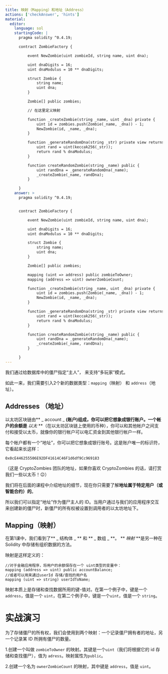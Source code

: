 ```yaml
---
title: 映射（Mapping）和地址（Address）
actions: ['checkAnswer', 'hints']
material:
  editor:
    language: sol
    startingCode: |
      pragma solidity ^0.4.19;

      contract ZombieFactory {

          event NewZombie(uint zombieId, string name, uint dna);

          uint dnaDigits = 16;
          uint dnaModulus = 10 ** dnaDigits;

          struct Zombie {
              string name;
              uint dna;
          }

          Zombie[] public zombies;

          // 在这里定义映射

          function _createZombie(string _name, uint _dna) private {
              uint id = zombies.push(Zombie(_name, _dna)) - 1;
              NewZombie(id, _name, _dna);
          }

          function _generateRandomDna(string _str) private view returns (uint) {
              uint rand = uint(keccak256(_str));
              return rand % dnaModulus;
          }

          function createRandomZombie(string _name) public {
              uint randDna = _generateRandomDna(_name);
              _createZombie(_name, randDna);
          }

      }
    answer: >
      pragma solidity ^0.4.19;


      contract ZombieFactory {

          event NewZombie(uint zombieId, string name, uint dna);

          uint dnaDigits = 16;
          uint dnaModulus = 10 ** dnaDigits;

          struct Zombie {
              string name;
              uint dna;
          }

          Zombie[] public zombies;

          mapping (uint => address) public zombieToOwner;
          mapping (address => uint) ownerZombieCount;

          function _createZombie(string _name, uint _dna) private {
              uint id = zombies.push(Zombie(_name, _dna)) - 1;
              NewZombie(id, _name, _dna);
          }

          function _generateRandomDna(string _str) private view returns (uint) {
              uint rand = uint(keccak256(_str));
              return rand % dnaModulus;
          }

          function createRandomZombie(string _name) public {
              uint randDna = _generateRandomDna(_name);
              _createZombie(_name, randDna);
          }

      }
---
```


我们通过给数据库中的僵尸指定“主人”， 来支持“多玩家”模式。

如此一来，我们需要引入2个新的数据类型：`mapping`（映射） 和 `address`（地址）。

## Addresses （地址）

以太坊区块链由** _ account _ **(账户)组成，你可以把它想象成银行账户。一个帐户的余额是** _以太_ **（在以太坊区块链上使用的币种），你可以和其他帐户之间支付和接受以太币，就像你的银行帐户可以电汇资金到其他银行帐户一样。

每个帐户都有一个“地址”，你可以把它想象成银行账号。这是账户唯一的标识符，它看起来长这样：

`0x0cE446255506E92DF41614C46F1d6df9Cc969183`

（这是 CryptoZombies 团队的地址，如果你喜欢 CryptoZombies 的话，请打赏我们一些以太币！😉）

我们将在后面的课程中介绍地址的细节，现在你只需要了解**地址属于特定用户（或智能合约）的**。

所以我们可以指定“地址”作为僵尸主人的 ID。当用户通过与我们的应用程序交互来创建新的僵尸时，新僵尸的所有权被设置到调用者的以太坊地址下。

## Mapping（映射）

在第1课中，我们看到了** _ 结构体 _ ** 和 ** _ 数组 _ **。 ** _映射_ **是另一种在 Solidity 中存储有组织数据的方法。

映射是这样定义的：

```
//对于金融应用程序，将用户的余额保存在一个 uint类型的变量中：
mapping (address => uint) public accountBalance;
//或者可以用来通过userId 存储/查找的用户名
mapping (uint => string) userIdToName;

```

映射本质上是存储和查找数据所用的键-值对。在第一个例子中，键是一个 `address`，值是一个 `uint`，在第二个例子中，键是一个`uint`，值是一个 `string`。

# 实战演习

为了存储僵尸的所有权，我们会使用到两个映射：一个记录僵尸拥有者的地址，另一个记录某 ID 所拥有僵尸的数量。

1.创建一个叫做 `zombieToOwner` 的映射。其键是一个`uint`（我们将根据它的 id 存储和查找僵尸），值为 `adress`。映射属性为`public`。

2.创建一个名为 `ownerZombieCount` 的映射，其中键是 `address`，值是 `uint`。
